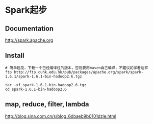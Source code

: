 Spark起步
==============

Documentation
------------------------------------------

http://spark.apache.org

Install
----------------------------------------------

```shell
# 简单起见，下载一个已经编译过的版本，否则要用maven自己编译，不建议初学者这样
ftp http://ftp.cuhk.edu.hk/pub/packages/apache.org/spark/spark-1.6.1/spark-1.6.1-bin-hadoop2.6.tgz

tar -xf spark-1.6.1-bin-hadoop2.6.tgz
cd spark-1.6.1-bin-hadoop2.6
```

map, reduce, filter, lambda
-------------------------------------------

http://blog.sina.com.cn/s/blog_6dbaeb9b0101dzle.html
